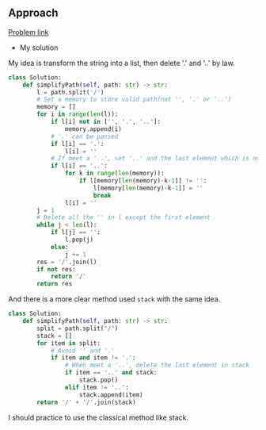 ## Approach

[Problem link](https://leetcode.com/problems/simplify-path/)

- My solution

My idea is transform the string into a list, then delete '.' and '..' by law.
```python
class Solution:
    def simplifyPath(self, path: str) -> str:
        l = path.split('/')
        # Set a memory to store valid path(not '', '.' or '..')
        memory = []
        for i in range(len(l)):
            if l[i] not in ['', '.', '..']:
                memory.append(i)
            # '.' can be passed
            if l[i] == '.':
                l[i] = ''
            # If meet a '..', set '..' and the last element which is not '' to ''
            if l[i] == '..':
                for k in range(len(memory)):
                    if l[memory[len(memory)-k-1]] != '':
                        l[memory[len(memory)-k-1]] = ''
                        break
                l[i] = ''
        j = 1
        # Delete all the '' in l except the first element
        while j < len(l):
            if l[j] == '':
                l.pop(j)
            else:
                j += 1
        res = '/'.join(l)
        if not res:
            return '/'
        return res
```

And there is a more clear method used `stack` with the same idea.
```python
class Solution:
    def simplifyPath(self, path: str) -> str:
        split = path.split("/")
        stack = []
        for item in split:
            # Avoid '' and '.'
            if item and item != '.':
                # When meet a '..', delete the last element in stack
                if item == '..' and stack:
                    stack.pop()
                elif item != '..':
                    stack.append(item)
        return '/' + '/'.join(stack)
```

I should practice to use the classical method like stack.
